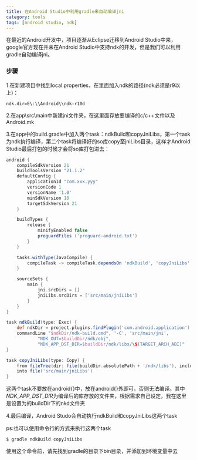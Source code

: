 ```yaml
---
title: 在Android Studio中利用gradle来自动编译jni
category: tools
tags: [android studio, ndk]
---
```


在最近的Android开发中，项目逐渐从Eclipse迁移到Android Studio中来，google官方现在并未在Android Studio中支持ndk的开发，但是我们可以利用gradle自动编译jni。
<!-- more -->

### 步骤 ###

1.在新建项目中找到local.properties，在里面加入ndk的路径(ndk必须是r9以上)：
```text
ndk.dir=E\:\\Android\\ndk-r10d
```

2.在app\src\main中新建jni文件夹，在这里面存放要编译的c/c++文件以及Android.mk

3.在app中的build.gradle中加入两个task：ndkBuild和copyJniLibs，第一个task为ndk执行编译，第二个task将编译好的so库copy至jniLibs目录，这样才Android Studio最后打包的时候才会将so库打包进去：
```groovy
android {
    compileSdkVersion 21
    buildToolsVersion "21.1.2"
    defaultConfig {
        applicationId "com.xxx.yyy"
        versionCode 1
        versionName '1.0'
	    minSdkVersion 10
	    targetSdkVersion 21
    }

    buildTypes {
        release {
            minifyEnabled false
            proguardFiles ('proguard-android.txt')
        }
    }

    tasks.withType(JavaCompile) {
        compileTask -> compileTask.dependsOn 'ndkBuild', 'copyJniLibs'
    }

    sourceSets {
        main {
	        jni.srcDirs = []
            jniLibs.srcDirs = ['src/main/jniLibs']
        }
    }
}

task ndkBuild(type: Exec) {
	def ndkDir = project.plugins.findPlugin('com.android.application').sdkHandler.getNdkFolder()
    commandLine "$ndkDir/ndk-build.cmd", '-C', 'src/main/jni',
		    "NDK_OUT=$buildDir/ndk/obj",
		    "NDK_APP_DST_DIR=$buildDir/ndk/libs/\$(TARGET_ARCH_ABI)"
}

task copyJniLibs(type: Copy) {
    from fileTree(dir: file(buildDir.absolutePath + '/ndk/libs'), include: '**/*.so')
    into file('src/main/jniLibs')
}
```

这两个task不要放在android{}中，放在android{}外即可，否则无法编译。其中*NDK_APP_DST_DIR*为编译后的库存放的文件夹，根据需求自己设定，我在这里是设置为的buildDir下的nkd文件夹

4.最后编译，Android Studo会自动执行ndkBuild和copyJniLibs这两个task

ps:也可以使用命令行的方式来执行这两个task
    
    $ gradle ndkBuild copyJniLibs
使用这个命令前，请先找到gradle的目录下bin目录，并添加到环境变量中去